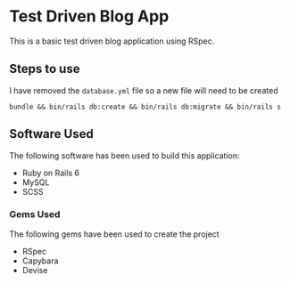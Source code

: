 # Test Driven Blog App

This is a basic test driven blog application using RSpec.

## Steps to use

I have removed the `database.yml` file so a new file will need to be created

`bundle && bin/rails db:create && bin/rails db:migrate && bin/rails s`

## Software Used

The following software has been used to build this application:

* Ruby on Rails 6
* MySQL
* SCSS

### Gems Used

The following gems have been used to create the project

* RSpec
* Capybara
* Devise
